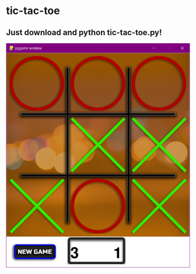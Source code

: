 # tic-tac-toe
 
## Just download and python tic-tac-toe.py!

![Current UI example](https://github.com/RayneDance/tic-tac-toe/raw/master/images/tictacui2.PNG?s=100)
